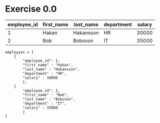 # Exercise 0.0

| employee_id | first_name | last_name | department | salary |
| ----------- | ---------- | --------- | ---------- | ------ |
| 1           | Hakan      | Hakansson | HR         | 30000  |
| 2           | Bob        | Bobsson   | IT         | 35000  |


```
employyes = [
    {
        "employee_id": 1, 
        "first_name" : "Hakan",
        "last_name" : "Hakansson",
        "department" : "HR",
        "salary" : 30000
        },
    {
        "employee_id": 2, 
        "first_name" : "Bob",
        "last_name" : "Bobsson",
        "department" : "IT",
        "salary" : 35000
        }
]
```